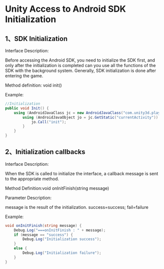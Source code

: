 # Unity Access to Android SDK Initialization

## 1、SDK Initialization
Interface Description:<br>

Before accessing the Android SDK, you need to initialize the SDK first, and only after the initialization is completed can you use all the functions of the SDK with the background system. Generally, SDK initialization is done after entering the game.<br>

Method definition: void init()<br>

Example:<br>
```C#
//Initialization
public void Init() {
	using (AndroidJavaClass jc = new AndroidJavaClass("com.unity3d.player.UnityPlayer")) {
		using (AndroidJavaObject jo = jc.GetStatic("currentActivity")) {
			jo.Call("init");
		}
	}
}
```

## 2、Initialization callbacks
Interface Description:<br>

When the SDK is called to initialize the interface, a callback message is sent to the appropriate method.<br>

Method Definition:void onInitFinish(string message)<br>

Parameter Description:<br>

message is the result of the initialization. success=success; fail=failure<br>

Example:<br>
```C#
void onInitFinish(string message) {
	Debug.Log("===onInitFinish : " + message);
	if (message == "success") {
		Debug.Log("Initialization success");
	}
	else {
		Debug.Log("Initialization failure");
	}
}
```

